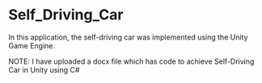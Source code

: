 # Self_Driving_Car
In this application, the self-driving car was implemented using the Unity Game Engine.

NOTE:
I have uploaded a docx file which has code to achieve Self-Driving Car in Unity using C#
